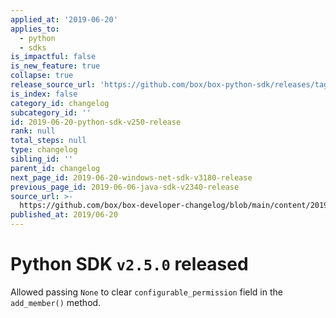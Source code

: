 ```yaml
---
applied_at: '2019-06-20'
applies_to:
  - python
  - sdks
is_impactful: false
is_new_feature: true
collapse: true
release_source_url: 'https://github.com/box/box-python-sdk/releases/tag/v2.5.0'
is_index: false
category_id: changelog
subcategory_id: ''
id: 2019-06-20-python-sdk-v250-release
rank: null
total_steps: null
type: changelog
sibling_id: ''
parent_id: changelog
next_page_id: 2019-06-20-windows-net-sdk-v3180-release
previous_page_id: 2019-06-06-java-sdk-v2340-release
source_url: >-
  https://github.com/box/box-developer-changelog/blob/main/content/2019/06-20-python-sdk-v250-release.md
published_at: 2019/06-20
---
```

# Python SDK `v2.5.0` released

Allowed passing `None` to clear `configurable_permission` field in the `add_member()` method.